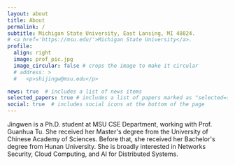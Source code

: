 ```yaml
---
layout: about
title: About
permalink: /
subtitle: Michigan State University, East Lansing, MI 48824.
# <a href='https://msu.edu/'>Michigan State University</a>.
profile:
  align: right
  image: prof_pic.jpg
  image_circular: false # crops the image to make it circular
  # address: >
  #   <p>shijingw@msu.edu</p>

news: true  # includes a list of news items
selected_papers: true # includes a list of papers marked as "selected={true}"
social: true  # includes social icons at the bottom of the page
---
```


Jingwen is a Ph.D. student at MSU CSE Department, working with Prof. Guanhua Tu. She received her Master's degree from the University of Chinese Academy of Sciences. Before that, she received her Bachelor's degree from Hunan University. She is broadly interested in Networks Security, Cloud Computing, and AI for Distributed Systems.
